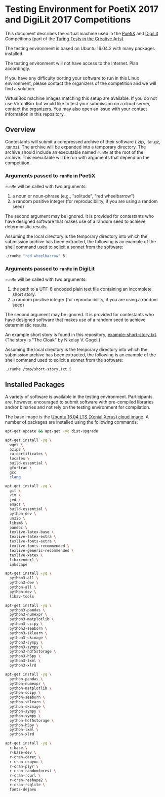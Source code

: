 Testing Environment for PoetiX 2017 and DigiLit 2017 Competitions
=================================================================

This document describes the virtual machine used in the [PoetiX](poetix) and [DigiLit](digilit) Compeitions (part of the [Turing Tests in the Creative Arts](ttca)).

[poetix]: http://bregman.dartmouth.edu/turingtests/PoetiX2017
[digilit]: http://bregman.dartmouth.edu/turingtests/DigiLit2017
[ttca]: http://bregman.dartmouth.edu/turingtests/

The testing environment is based on Ubuntu 16.04.2 with many packages installed.

The testing environment will not have access to the Internet. Plan accordingly.

If you have any difficulty porting your software to run in this Linux
environment, please contact the organizers of the competition and we will find
a solution.

VirtualBox machine images matching this setup are available. If you do not use
VirtualBox but would like to test your submission on a cloud server, contact
the organizers. You may also open an issue with your contact information in
this repository.

Overview
--------

Contestants will submit a compressed archive of their software (.zip, .tar.gz,
.tar.xz). The archive will be expanded into a temporary directory. The archive
should include an executable named ``runMe`` at the root of the archive. This
executable will be run with arguments that depend on the competition.

### Arguments passed to ``runMe`` in PoetiX

``runMe`` will be called with two arguments:

1. a noun or noun-phrase (e.g., "solitude", "red wheelbarrow")
2. a random positive integer (for reproducibility, if you are using a random seed)

The second argument may be ignored. It is provided for contestants who have
designed software that makes use of a random seed to achieve deterministic
results.

Assuming the local directory is the temporary directory into which the
submission archive has been extracted, the following is an example of the shell
command used to solicit a sonnet from the software:

```bash
./runMe "red wheelbarrow" 5
```

### Arguments passed to ``runMe`` in DigiLit

``runMe`` will be called with two arguments:

1. the path to a UTF-8 encoded plain text file containing an incomplete short story.
2. a random positive integer (for reproducibility, if you are using a random seed)

The second argument may be ignored. It is provided for contestants who have
designed software that makes use of a random seed to achieve deterministic
results.

An example short story is found in this repository,
[example-short-story.txt](example-short-story.txt). (The story is "The Cloak"
by Nikolay V. Gogol.)

Assuming the local directory is the temporary directory into which the
submission archive has been extracted, the following is an example of the shell
command used to solicit a sonnet from the software:

```bash
./runMe /tmp/short-story.txt 5
```

Installed Packages
------------------

A variety of software is available in the testing environment. Participants
are, however, encouraged to submit software with pre-compiled libraries and/or
binaries and not rely on the testing environment for compilation.

The base image is the [Ubuntu 16.04 LTS (Xenial Xerus) cloud
image](https://cloud-images.ubuntu.com/xenial/current/). A number of packages
are installed using the following commands:

```bash
apt-get update && apt-get -yq dist-upgrade

apt-get install -yq \
  wget \
  bzip2 \
  ca-certificates \
  locales \
  build-essential \
  gfortran \
  gcc
  clang

apt-get install -yq \
  git \
  vim \
  jed \
  emacs \
  build-essential \
  python-dev \
  unzip \
  libsm6 \
  pandoc \
  texlive-latex-base \
  texlive-latex-extra \
  texlive-fonts-extra \
  texlive-fonts-recommended \
  texlive-generic-recommended \
  texlive-xetex \
  libxrender1 \
  inkscape

apt-get install -yq \
  python3-all \
  python3-dev \
  python-all \
  python-dev \
  libav-tools

apt-get install -yq \
  python3-pandas \
  python3-numexpr \
  python3-matplotlib \
  python3-scipy \
  python3-seaborn \
  python3-sklearn \
  python3-skimage \
  python3-sympy \
  python3-sympy \
  python3-hdf5storage \
  python3-h5py \
  python3-lxml \
  python3-xlrd

apt-get install -yq \
  python-pandas \
  python-numexpr \
  python-matplotlib \
  python-scipy \
  python-seaborn \
  python-sklearn \
  python-skimage \
  python-sympy \
  python-sympy \
  python-hdf5storage \
  python-h5py \
  python-lxml \
  python-xlrd

apt-get install -yq \
  r-base \
  r-base-dev \
  r-cran-caret \
  r-cran-crayon \
  r-cran-plyr \
  r-cran-randomforest \
  r-cran-rcurl \
  r-cran-reshape2 \
  r-cran-rsqlite \
  fonts-dejavu
```

